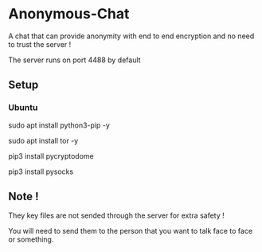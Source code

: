 # Anonymous-Chat
A chat that can provide anonymity with end to end encryption and no need to trust the server !

The server runs on port 4488 by default

## Setup

### Ubuntu

sudo apt install python3-pip -y

sudo apt install tor -y

pip3 install pycryptodome

pip3 install pysocks

## Note !
They key files are not sended through the server for extra safety !

You will need to send them to the person that you want to talk face to face or something.
